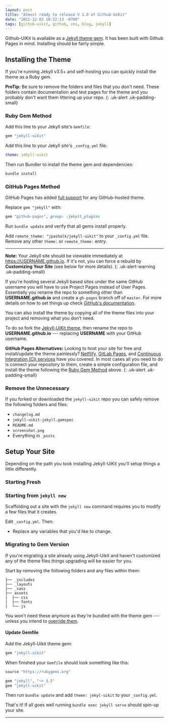 ```yaml
---
layout: post
title: "Almost ready to release V 1.0 of Github-UiKit"
date: "2021-12-03 10:32:13 -0700"
tags: [github-uikit, github, cms, blog, jekyll]
---
```


Github-UiKit is available as a [Jekyll theme gem](https://jekyllrb.com/docs/themes/). It has been built with Github Pages in mind. Installing should be fairly simple.

<!--more-->

## Installing the Theme


If you're running Jekyll v3.5+ and self-hosting you can quickly install the theme as a Ruby gem.

**ProTip:** Be sure to remove the folders and files that you don't need. These folders contain documentation and test pages for the theme and you probably don't want them littering up your repo.
{: .uk-alert .uk-padding-small}

### Ruby Gem Method

Add this line to your Jekyll site's `Gemfile`:

```ruby
gem "jekyll-uikit"
```

Add this line to your Jekyll site's `_config.yml` file:

```yaml
theme: jekyll-uikit
```

Then run Bundler to install the theme gem and dependencies:

```bash
bundle install
```

### GitHub Pages Method

GitHub Pages has added [full support](https://github.com/blog/2464-use-any-theme-with-github-pages) for any GitHub-hosted theme.

Replace `gem "jekyll"` with:		

```ruby		
gem "github-pages", group: :jekyll_plugins			
```		

Run `bundle update` and verify that all gems install properly.

Add `remote_theme: "jpasholk/jekyll-uikit"` to your `_config.yml` file. Remove any other `theme:` or `remote_theme:` entry.

---

**Note:** Your Jekyll site should be viewable immediately at <https://USERNAME.github.io>. If it's not, you can force a rebuild by **Customizing Your Site** (see below for more details).
{: .uk-alert-warning .uk-padding-small}

If you're hosting several Jekyll based sites under the same GitHub username you will have to use Project Pages instead of User Pages. Essentially you rename the repo to something other than **USERNAME.github.io** and create a `gh-pages` branch off of `master`. For more details on how to set things up check [GitHub's documentation](https://help.github.com/articles/user-organization-and-project-pages/).

You can also install the theme by copying all of the theme files into your project and removing what you don't need.

To do so fork the [Jekyll-UiKit theme](https://github.com/jpasholk/jekyl-uikit/fork), then rename the repo to **USERNAME.github.io** --- replacing **USERNAME** with your GitHub username.

**GitHub Pages Alternatives:** Looking to host your site for free and install/update the theme painlessly? [Netflify][netlify-jekyll], [GitLab Pages][gitlab-jekyll], and [Continuous Integration (CI) services][ci-jekyll] have you covered. In most cases all you need to do is connect your repository to them, create a simple configuration file, and install the theme following the [Ruby Gem Method](#ruby-gem-method) above.
{: .uk-alert .uk-padding-small}

[netlify-jekyll]: https://www.netlify.com/blog/2015/10/28/a-step-by-step-guide-jekyll-3.0-on-netlify/
[gitlab-jekyll]: https://about.gitlab.com/2016/04/07/gitlab-pages-setup/
[ci-jekyll]: https://jekyllrb.com/docs/continuous-integration/

### Remove the Unnecessary

If you forked or downloaded the `jekyll-uikit` repo you can safely remove the following folders and files:

- `changelog.md`
- `jekyll-uikit-jekyll.gemspec`
- `README.md`
- `screenshot.png`
- Everything in `_posts`

## Setup Your Site

Depending on the path you took installing Jekyll-UiKit you'll setup things a little differently.

### Starting Fresh



### Starting from `jekyll new`

Scaffolding out a site with the `jekyll new` command requires you to modify a few files that it creates.

Edit `_config.yml`. Then:

- Replace any variables that you'd like to change.

### Migrating to Gem Version

If you're migrating a site already using Jekyll-Uikit and haven't customized any of the theme files things upgrading will be easier for you.

Start by removing the following folders and any files within them:

```terminal
├── _includes
├── _layouts
├── _sass
├── assets
|  ├── css
|  ├── fonts
|  └── js
```

You won't need these anymore as they're bundled with the theme gem --- unless you intend to [override them](https://jekyllrb.com/docs/themes/#overriding-theme-defaults).

#### Update Gemfile


[^update-jekyll]: You could also run `bundle update jekyll` to update Jekyll.

Add the Jekyll-Uikit theme gem:

```ruby
gem "jekyll-uikit"
```

When finished your `Gemfile` should look something like this:

```ruby
source "https://rubygems.org"

gem "jekyll", "~> 3.5"
gem "jekyll-uikit"
```

Then run `bundle update` and add `theme: jekyl-uikit` to your `_config.yml`.

That's it! If all goes well running `bundle exec jekyll serve` should spin-up your site.

---
